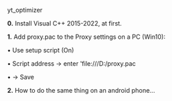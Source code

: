 yt_optimizer

**0.** Install Visual C++ 2015-2022, at first.

**1.** Add proxy.pac to the Proxy settings on a PC (Win10):

• Use setup script (On)

• Script address -> enter 'file:///D:/proxy.pac

•                -> Save

**2.** How to do the same thing on an android phone...